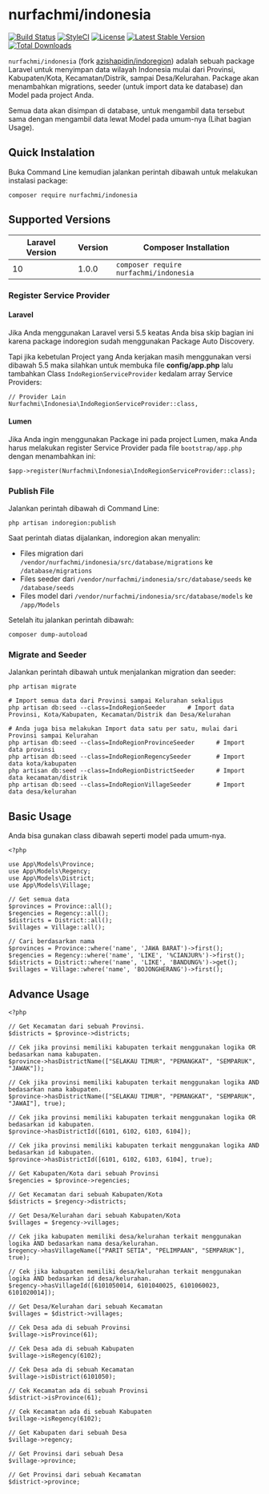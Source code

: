 # nurfachmi/indonesia

[![Build Status](https://travis-ci.org/nurfachmi/indonesia.svg?branch=master)](https://travis-ci.org/nurfachmi/indonesia) [![StyleCI](https://styleci.io/repos/90970565/shield?branch=master)](https://styleci.io/repos/90970565) [![License](https://poser.pugx.org/nurfachmi/indonesia/license)](https://packagist.org/packages/nurfachmi/indonesia) [![Latest Stable Version](https://poser.pugx.org/nurfachmi/indonesia/v/stable)](https://packagist.org/packages/nurfachmi/indonesia) [![Total Downloads](https://poser.pugx.org/nurfachmi/indonesia/downloads)](https://packagist.org/packages/nurfachmi/indonesia)

`nurfachmi/indonesia` (fork [azishapidin/indoregion](https://github.com/azishapidin/indoregion)) adalah sebuah package Laravel untuk menyimpan data wilayah Indonesia mulai dari Provinsi, Kabupaten/Kota, Kecamatan/Distrik, sampai Desa/Kelurahan. Package akan menambahkan migrations, seeder (untuk import data ke database) dan Model pada project Anda.

Semua data akan disimpan di database, untuk mengambil data tersebut sama dengan mengambil data lewat Model pada umum-nya (Lihat bagian Usage).

## Quick Instalation

Buka Command Line kemudian jalankan perintah dibawah untuk melakukan instalasi package:

```
composer require nurfachmi/indonesia
```

## Supported Versions

| Laravel Version | Version | Composer Installation                        |
| --------------- | ------- | -------------------------------------------- |
| 10              | 1.0.0   | `composer require nurfachmi/indonesia`       |

### Register Service Provider

#### Laravel

Jika Anda menggunakan Laravel versi 5.5 keatas Anda bisa skip bagian ini karena package indoregion sudah menggunakan Package Auto Discovery.

Tapi jika kebetulan Project yang Anda kerjakan masih menggunakan versi dibawah 5.5 maka silahkan untuk membuka file **config/app.php** lalu tambahkan Class `IndoRegionServiceProvider` kedalam array Service Providers:

```
// Provider Lain
Nurfachmi\Indonesia\IndoRegionServiceProvider::class,
```

#### Lumen

Jika Anda ingin menggunakan Package ini pada project Lumen, maka Anda harus melakukan register Service Provider pada file `bootstrap/app.php` dengan menambahkan ini:

```
$app->register(Nurfachmi\Indonesia\IndoRegionServiceProvider::class);
```

### Publish File

Jalankan perintah dibawah di Command Line:

```
php artisan indoregion:publish
```

Saat perintah diatas dijalankan, indoregion akan menyalin:

- Files migration dari `/vendor/nurfachmi/indonesia/src/database/migrations` ke `/database/migrations`
- Files seeder dari `/vendor/nurfachmi/indonesia/src/database/seeds` ke `/database/seeds`
- Files model dari `/vendor/nurfachmi/indonesia/src/database/models` ke `/app/Models`

Setelah itu jalankan perintah dibawah:

```
composer dump-autoload
```

### Migrate and Seeder

Jalankan perintah dibawah untuk menjalankan migration dan seeder:

```
php artisan migrate

# Import semua data dari Provinsi sampai Kelurahan sekaligus
php artisan db:seed --class=IndoRegionSeeder      # Import data Provinsi, Kota/Kabupaten, Kecamatan/Distrik dan Desa/Kelurahan

# Anda juga bisa melakukan Import data satu per satu, mulai dari Provinsi sampai Kelurahan
php artisan db:seed --class=IndoRegionProvinceSeeder      # Import data provinsi
php artisan db:seed --class=IndoRegionRegencySeeder       # Import data kota/kabupaten
php artisan db:seed --class=IndoRegionDistrictSeeder      # Import data kecamatan/distrik
php artisan db:seed --class=IndoRegionVillageSeeder       # Import data desa/kelurahan
```

## Basic Usage

Anda bisa gunakan class dibawah seperti model pada umum-nya.

```
<?php

use App\Models\Province;
use App\Models\Regency;
use App\Models\District;
use App\Models\Village;

// Get semua data
$provinces = Province::all();
$regencies = Regency::all();
$districts = District::all();
$villages = Village::all();

// Cari berdasarkan nama
$provinces = Province::where('name', 'JAWA BARAT')->first();
$regencies = Regency::where('name', 'LIKE', '%CIANJUR%')->first();
$districts = District::where('name', 'LIKE', 'BANDUNG%')->get();
$villages = Village::where('name', 'BOJONGHERANG')->first();

```

## Advance Usage

```
<?php

// Get Kecamatan dari sebuah Provinsi.
$districts = $province->districts;

// Cek jika provinsi memiliki kabupaten terkait menggunakan logika OR bedasarkan nama kabupaten.
$province->hasDistrictName(["SELAKAU TIMUR", "PEMANGKAT", "SEMPARUK", "JAWAK"]);

// Cek jika provinsi memiliki kabupaten terkait menggunakan logika AND bedasarkan nama kabupaten.
$province->hasDistrictName(["SELAKAU TIMUR", "PEMANGKAT", "SEMPARUK", "JAWAI"], true);

// Cek jika provinsi memiliki kabupaten terkait menggunakan logika OR bedasarkan id kabupaten.
$province->hasDistrictId([6101, 6102, 6103, 6104]);

// Cek jika provinsi memiliki kabupaten terkait menggunakan logika AND bedasarkan id kabupaten.
$province->hasDistrictId([6101, 6102, 6103, 6104], true);

// Get Kabupaten/Kota dari sebuah Provinsi
$regencies = $province->regencies;

// Get Kecamatan dari sebuah Kabupaten/Kota
$districts = $regency->districts;

// Get Desa/Kelurahan dari sebuah Kabupaten/Kota
$villages = $regency->villages;

// Cek jika kabupaten memiliki desa/kelurahan terkait menggunakan logika AND bedasarkan nama desa/kelurahan.
$regency->hasVillageName(["PARIT SETIA", "PELIMPAAN", "SEMPARUK"], true);

// Cek jika kabupaten memiliki desa/kelurahan terkait menggunakan logika AND bedasarkan id desa/kelurahan.
$regency->hasVillageId([6101050014, 6101040025, 6101060023, 6101020014]);

// Get Desa/Kelurahan dari sebuah Kecamatan
$villages = $district->villages;

// Cek Desa ada di sebuah Provinsi
$village->isProvince(61);

// Cek Desa ada di sebuah Kabupaten
$village->isRegency(6102);

// Cek Desa ada di sebuah Kecamatan
$village->isDistrict(6101050);

// Cek Kecamatan ada di sebuah Provinsi
$district->isProvince(61);

// Cek Kecamatan ada di sebuah Kabupaten
$village->isRegency(6102);

// Get Kabupaten dari sebuah Desa
$village->regency;

// Get Provinsi dari sebuah Desa
$village->province;

// Get Provinsi dari sebuah Kecamatan
$district->province;
```
